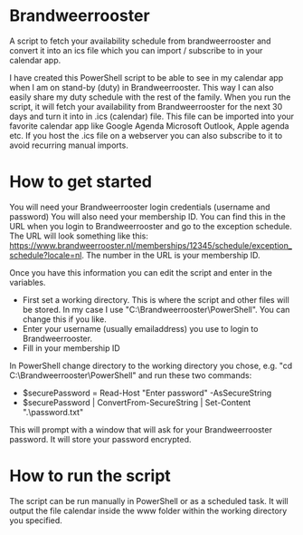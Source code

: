 # Brandweerrooster
A script to fetch your availability schedule from brandweerrooster and convert it into an ics file which you can import / subscribe to in your calendar app.

I have created this PowerShell script to be able to see in my calendar app when I am on stand-by (duty) in Brandweerrooster. This way I can also easily share my duty schedule with the rest of the family. When you run the script, it will fetch your availability from Brandweerrooster for the next 30 days and turn it into in .ics (calendar) file. This file can be imported into your favorite calendar app like Google Agenda Microsoft Outlook, Apple agenda etc. If you host the .ics file on a webserver you can also subscribe to it to avoid recurring manual imports.

# How to get started
You will need your Brandweerrooster login credentials (username and password)
You will also need your membership ID. You can find this in the URL when you login to Brandweerrooster and go to  the exception schedule.
The URL will look something like this: https://www.brandweerrooster.nl/memberships/12345/schedule/exception_schedule?locale=nl. The number in the URL is your membership ID.

Once you have this information you can edit the script and enter in the variables.
- First set a working directory. This is where the script and other files will be stored. In my case I use "C:\Brandweerrooster\PowerShell". You can change this if you like.
- Enter your username (usually emailaddress) you use to login to Brandweerrooster.
- Fill in your membership ID

In PowerShell change directory to the working directory you chose, e.g. "cd C:\Brandweerrooster\PowerShell" and run these two commands:
- $securePassword = Read-Host "Enter password" -AsSecureString
- $securePassword | ConvertFrom-SecureString | Set-Content ".\password.txt"

This will prompt with a window that will ask for your Brandweerrooster password. It will store your password encrypted.

# How to run the script
The script can be run manually in PowerShell or as a scheduled task. It will output the file calendar inside the www folder within the working directory you specified.







